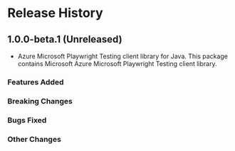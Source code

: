 # Release History

## 1.0.0-beta.1 (Unreleased)

- Azure Microsoft Playwright Testing client library for Java. This package contains Microsoft Azure Microsoft Playwright Testing client library.

### Features Added

### Breaking Changes

### Bugs Fixed

### Other Changes
